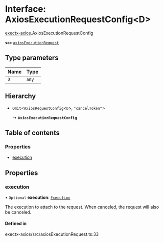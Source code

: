 # Interface: AxiosExecutionRequestConfig<D\>

[exectx-axios](../wiki/exectx-axios).AxiosExecutionRequestConfig

**`see`** [`axiosExecutionRequest`](../wiki/exectx-axios#axiosexecutionrequest)

## Type parameters

| Name | Type |
| :------ | :------ |
| `D` | `any` |

## Hierarchy

- `Omit`<`AxiosRequestConfig`<`D`\>, ``"cancelToken"``\>

  ↳ **`AxiosExecutionRequestConfig`**

## Table of contents

### Properties

- [execution](../wiki/exectx-axios.AxiosExecutionRequestConfig#execution)

## Properties

### execution

• `Optional` **execution**: [`Execution`](../wiki/exectx.Execution)

The execution to attach to the request. When canceled, the request will also be canceled.

#### Defined in

exectx-axios/src/axiosExecutionRequest.ts:33
